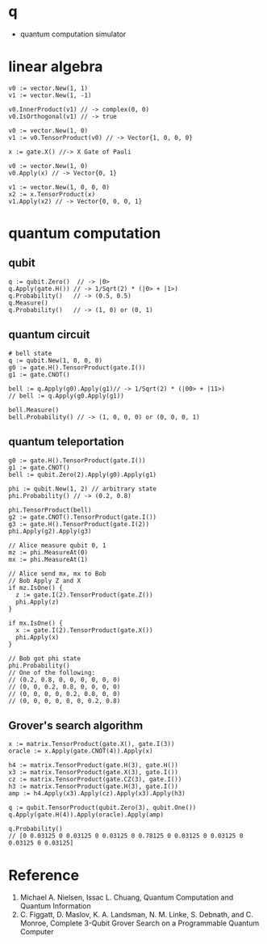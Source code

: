 # q

 - quantum computation simulator


# linear algebra

```golang
v0 := vector.New(1, 1)
v1 := vector.New(1, -1)

v0.InnerProduct(v1) // -> complex(0, 0)
v0.IsOrthogonal(v1) // -> true
```

```golang
v0 := vector.New(1, 0)
v1 := v0.TensorProduct(v0) // -> Vector{1, 0, 0, 0}
```

```golang
x := gate.X() //-> X Gate of Pauli

v0 := vector.New(1, 0)
v0.Apply(x) // -> Vector{0, 1}

v1 := vector.New(1, 0, 0, 0)
x2 := x.TensorProduct(x)
v1.Apply(x2) // -> Vector{0, 0, 0, 1}
```

# quantum computation

## qubit

```golang
q := qubit.Zero()  // -> |0>
q.Apply(gate.H()) // -> 1/Sqrt(2) * (|0> + |1>)
q.Probability()   // -> (0.5, 0.5)
q.Measure()
q.Probability()   // -> (1, 0) or (0, 1)
```

## quantum circuit

```golang
# bell state
q := qubit.New(1, 0, 0, 0)
g0 := gate.H().TensorProduct(gate.I())
g1 := gate.CNOT()

bell := q.Apply(g0).Apply(g1)// -> 1/Sqrt(2) * (|00> + |11>)
// bell := q.Apply(g0.Apply(g1))

bell.Measure()
bell.Probability() // -> (1, 0, 0, 0) or (0, 0, 0, 1)
```

## quantum teleportation

```golang
g0 := gate.H().TensorProduct(gate.I())
g1 := gate.CNOT()
bell := qubit.Zero(2).Apply(g0).Apply(g1)

phi := qubit.New(1, 2) // arbitrary state
phi.Probability() // -> (0.2, 0.8)

phi.TensorProduct(bell)
g2 := gate.CNOT().TensorProduct(gate.I())
g3 := gate.H().TensorProduct(gate.I(2))
phi.Apply(g2).Apply(g3)

// Alice measure qubit 0, 1
mz := phi.MeasureAt(0)
mx := phi.MeasureAt(1)

// Alice send mx, mx to Bob
// Bob Apply Z and X
if mz.IsOne() {
  z := gate.I(2).TensorProduct(gate.Z())
  phi.Apply(z)
}

if mx.IsOne() {
  x := gate.I(2).TensorProduct(gate.X())
  phi.Apply(x)
}

// Bob got phi state
phi.Probability()
// One of the following:
// (0.2, 0.8, 0, 0, 0, 0, 0, 0)
// (0, 0, 0.2, 0.8, 0, 0, 0, 0)
// (0, 0, 0, 0, 0.2, 0.8, 0, 0)
// (0, 0, 0, 0, 0, 0, 0.2, 0.8)
```

## Grover's search algorithm

```golang
x := matrix.TensorProduct(gate.X(), gate.I(3))
oracle := x.Apply(gate.CNOT(4)).Apply(x)

h4 := matrix.TensorProduct(gate.H(3), gate.H())
x3 := matrix.TensorProduct(gate.X(3), gate.I())
cz := matrix.TensorProduct(gate.CZ(3), gate.I())
h3 := matrix.TensorProduct(gate.H(3), gate.I())
amp := h4.Apply(x3).Apply(cz).Apply(x3).Apply(h3)

q := qubit.TensorProduct(qubit.Zero(3), qubit.One())
q.Apply(gate.H(4)).Apply(oracle).Apply(amp)

q.Probability()
// [0 0.03125 0 0.03125 0 0.03125 0 0.78125 0 0.03125 0 0.03125 0 0.03125 0 0.03125]
```

# Reference

 1. Michael A. Nielsen, Issac L. Chuang, Quantum Computation and Quantum Information
 2. C. Figgatt, D. Maslov, K. A. Landsman, N. M. Linke, S. Debnath, and C. Monroe, Complete 3-Qubit Grover Search on a Programmable Quantum Computer
